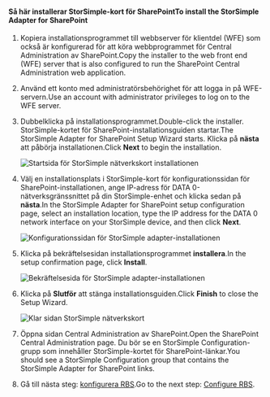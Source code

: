 <!--author=SharS last changed: 9/17/15-->

#### <a name="to-install-the-storsimple-adapter-for-sharepoint"></a><span data-ttu-id="50a05-101">Så här installerar StorSimple-kort för SharePoint</span><span class="sxs-lookup"><span data-stu-id="50a05-101">To install the StorSimple Adapter for SharePoint</span></span>
1. <span data-ttu-id="50a05-102">Kopiera installationsprogrammet till webbserver för klientdel (WFE) som också är konfigurerad för att köra webbprogrammet för Central Administration av SharePoint.</span><span class="sxs-lookup"><span data-stu-id="50a05-102">Copy the installer to the web front end (WFE) server that is also configured to run the SharePoint Central Administration web application.</span></span> 
2. <span data-ttu-id="50a05-103">Använd ett konto med administratörsbehörighet för att logga in på WFE-servern.</span><span class="sxs-lookup"><span data-stu-id="50a05-103">Use an account with administrator privileges to log on to the WFE server.</span></span>
3. <span data-ttu-id="50a05-104">Dubbelklicka på installationsprogrammet.</span><span class="sxs-lookup"><span data-stu-id="50a05-104">Double-click the installer.</span></span> <span data-ttu-id="50a05-105">StorSimple-kortet för SharePoint-installationsguiden startar.</span><span class="sxs-lookup"><span data-stu-id="50a05-105">The StorSimple Adapter for SharePoint Setup Wizard starts.</span></span> <span data-ttu-id="50a05-106">Klicka på **nästa** att påbörja installationen.</span><span class="sxs-lookup"><span data-stu-id="50a05-106">Click **Next** to begin the installation.</span></span>
   
    ![Startsida för StorSimple nätverkskort installationen](./media/storsimple-install-sharepoint-adapter/HCS_SSASP_Setup1-include.png)
4. <span data-ttu-id="50a05-108">Välj en installationsplats i StorSimple-kort för konfigurationssidan för SharePoint-installationen, ange IP-adress för DATA 0-nätverksgränssnittet på din StorSimple-enhet och klicka sedan på **nästa**.</span><span class="sxs-lookup"><span data-stu-id="50a05-108">In the StorSimple Adapter for SharePoint setup configuration page, select an installation location, type the IP address for the DATA 0 network interface on your StorSimple device, and then click **Next**.</span></span> 
   
    ![Konfigurationssidan för StorSimple adapter-installationen](./media/storsimple-install-sharepoint-adapter/HCS_SSASP_Setup2-include.png) 
5. <span data-ttu-id="50a05-110">Klicka på bekräftelsesidan installationsprogrammet **installera**.</span><span class="sxs-lookup"><span data-stu-id="50a05-110">In the setup confirmation page, click **Install**.</span></span>
   
    ![Bekräftelsesida för StorSimple adapter-installationen](./media/storsimple-install-sharepoint-adapter/HCS_SSASP_Confirm_Setup-include.png) 
6. <span data-ttu-id="50a05-112">Klicka på **Slutför** att stänga installationsguiden.</span><span class="sxs-lookup"><span data-stu-id="50a05-112">Click **Finish** to close the Setup Wizard.</span></span>
   
    ![Klar sidan StorSimple nätverkskort](./media/storsimple-install-sharepoint-adapter/HCS_SSASP_Setup_finish-include.png) 
7. <span data-ttu-id="50a05-114">Öppna sidan Central Administration av SharePoint.</span><span class="sxs-lookup"><span data-stu-id="50a05-114">Open the SharePoint Central Administration page.</span></span> <span data-ttu-id="50a05-115">Du bör se en StorSimple Configuration-grupp som innehåller StorSimple-kortet för SharePoint-länkar.</span><span class="sxs-lookup"><span data-stu-id="50a05-115">You should see a StorSimple Configuration group that contains the StorSimple Adapter for SharePoint links.</span></span>
8. <span data-ttu-id="50a05-116">Gå till nästa steg: [konfigurera RBS](#configure-rbs).</span><span class="sxs-lookup"><span data-stu-id="50a05-116">Go to the next step: [Configure RBS](#configure-rbs).</span></span>

